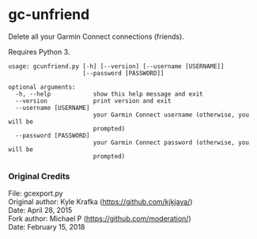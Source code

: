 # gc-unfriend
Delete all your Garmin Connect connections (friends).

Requires Python 3.

```
usage: gcunfriend.py [-h] [--version] [--username [USERNAME]]
                     [--password [PASSWORD]]

optional arguments:
  -h, --help            show this help message and exit
  --version             print version and exit
  --username [USERNAME]
                        your Garmin Connect username (otherwise, you will be
                        prompted)
  --password [PASSWORD]
                        your Garmin Connect password (otherwise, you will be
                        prompted)
```
### Original Credits
File: gcexport.py  
Original author: Kyle Krafka (https://github.com/kjkjava/)  
Date: April 28, 2015  
Fork author: Michael P (https://github.com/moderation/)  
Date: February 15, 2018  

